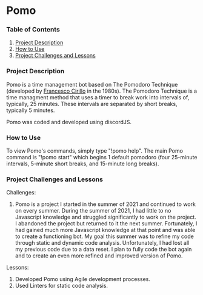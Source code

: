 # Pomo

### Table of Contents
1. [Project Description](#project-description)
2. [How to Use](#how-to-use)
3. [Project Challenges and Lessons](#project-challenges-and-lessons)


### Project Description
Pomo is a time management bot based on The Pomodoro Technique (developed by [Francesco Cirillo](https://francescocirillo.com/) in the 1980s). The Pomodoro Technique is a time managment method that uses a timer to break work into intervals of, typically, 25 minutes. These intervals are separated by short breaks, typically 5 minutes.

Pomo was coded and developed using discordJS.

### How to Use
To view Pomo's commands, simply type "!pomo help". The main Pomo command is "!pomo start" which begins 1 default pomodoro (four 25-minute intervals, 5-minute short breaks, and 15-minute long breaks).

### Project Challenges and Lessons

Challenges:
1. Pomo is a project I started in the summer of 2021 and continued to work on every summer. During the summer of 2021, I had little to no Javascript knowledge and struggled significantly to work on the project. I abandoned the project but returned to it the next summer. Fortunately, I had gained much more Javascript knowledge at that point and was able to create a functioning bot. My goal this summer was to refine my code through static and dynamic code analysis. Unfortunately, I had lost all my previous code due to a data reset. I plan to fully code the bot again and to create an even more refined and improved version of Pomo.


Lessons:
1. Developed Pomo using Agile development processes.
2. Used Linters for static code analysis.




